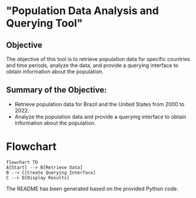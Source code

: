 # "Population Data Analysis and Querying Tool"

## Objective
The objective of this tool is to retrieve population data for specific countries and time periods, analyze the data, and provide a querying interface to obtain information about the population.

## Summary of the Objective:
- Retrieve population data for Brazil and the United States from 2000 to 2022.
- Analyze the population data and provide a querying interface to obtain information about the population.

# Flowchart
```mermaid
flowchart TD
A[Start] --> B[Retrieve Data]
B --> C[Create Querying Interface]
C --> D[Display Results]
```

The README has been generated based on the provided Python code.